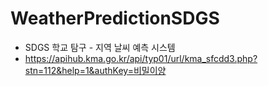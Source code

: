 # WeatherPredictionSDGS
- SDGS 학교 탐구 - 지역 날씨 예측 시스템
- https://apihub.kma.go.kr/api/typ01/url/kma_sfcdd3.php?stn=112&help=1&authKey=비밀이양
